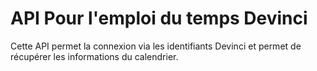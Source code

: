 # API Pour l'emploi du temps Devinci

Cette API permet la connexion via les identifiants Devinci et permet de récupérer les informations du calendrier.

